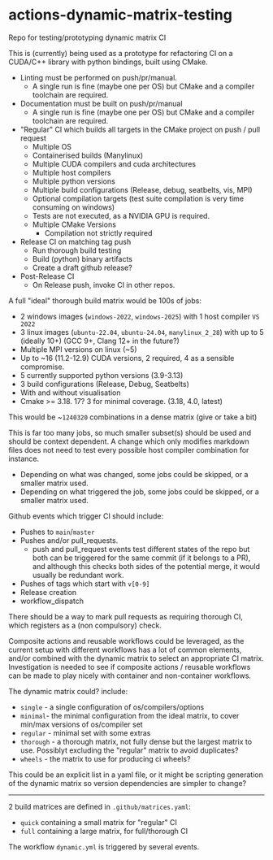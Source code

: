 # actions-dynamic-matrix-testing

Repo for testing/prototyping dynamic matrix CI

This is (currently) being used as a prototype for refactoring CI on a CUDA/C++ library with python bindings, built using CMake.

- Linting must be performed on push/pr/manual.
    - A single run is fine (maybe one per OS) but CMake and a compiler toolchain are required.
- Documentation must be built on push/pr/manual
    - A single run is fine (maybe one per OS) but CMake and a compiler toolchain are required.
- "Regular" CI which builds all targets in the CMake project on push / pull request
    - Multiple OS
    - Containerised builds (Manylinux)
    - Multiple CUDA compilers and cuda architectures
    - Multiple host compilers
    - Multiple python versions
    - Multiple build configurations (Release, debug, seatbelts, vis, MPI)
    - Optional compilation targets (test suite compilation is very time consuming on windows)
    - Tests are not executed, as a NVIDIA GPU is required.
    - Multiple CMake Versions
        - Compilation not strictly required
- Release CI on matching tag push
    - Run thorough build testing
    - Build (python) binary artifacts
    - Create a draft github release?
- Post-Release CI
    - On Release push, invoke CI in other repos.

A full "ideal" thorough build matrix would be 100s of jobs:

- 2 windows images (`windows-2022`, `windows-2025`) with 1 host compiler `VS 2022`
- 3 linux images (`ubuntu-22.04`, `ubuntu-24.04`, `manylinux_2_28`) with up to 5 (ideally 10+) (GCC 9+, Clang 12+ in the future?)
- Multiple MPI versions on linux (~5)
- Up to ~16 (11.2-12.9) CUDA versions, 2 required, 4 as a sensible compromise.
- 5 currently supported python versions (3.9-3.13)
- 3 build configurations (Release, Debug, Seatbelts)
- With and without visualisation
- Cmake >= 3.18. 17? 3 for minimal coverage. (3.18, 4.0, latest)

This would be ~`1240320` combinations in a dense matrix (give or take a bit)
<!-- (2 + (3 * 10 * 5)) * 16 * 5 * 3 * 2 * 17 -->

This is far too many jobs, so much smaller subset(s) should be used and should be context dependent. A change which only modifies markdown files does not need to test every possible host compiler combination for instance.

- Depending on what was changed, some jobs could be skipped, or a smaller matrix used.
- Depending on what triggered the job, some jobs could be skipped, or a smaller matrix used.

Github events which trigger CI should include:

- Pushes to `main`/`master`
- Pushes and/or pull_requests.
    - push and pull_request events test different states of the repo but both can be triggered for the same commit (if it belongs to a PR), and although this checks both sides of the potential merge, it would usually be redundant work.
- Pushes of tags which start with `v[0-9]`
- Release creation
- workflow_dispatch

There should be a way to mark pull requests as requiring thorough CI, which registers as a (non compulsory) check.

Composite actions and reusable workflows could be leveraged, as the current setup with different workflows has a lot of common elements, and/or combined with the dynamic matrix to select an appropriate CI matrix.
Investigation is needed to see if composite actions / reusable workflows can be made to play nicely with container and non-container workflows.

The dynamic matrix could? include:

- `single` - a single configuration of os/compilers/options
- `minimal`- the minimal configuration from the ideal matrix, to cover min/max versions of os/compiler set
- `regular` - minimal set with some extras
- `thorough` - a thorough matrix, not fully dense but the largest matrix to use. Possiblyt excluding  the "regular" matrix to avoid duplicates?
- `wheels` - the matrix to use for producing ci wheels?

This could be an explicit list in a yaml file, or it might be scripting generation of the dynamic matrix so version dependencies are simpler to change?

---

2 build matrices are defined in `.github/matrices.yaml`:

- `quick` containing a small matrix for "regular" CI
- `full` containing a large matrix, for full/thorough CI

The workflow `dynamic.yml` is triggered by several events.